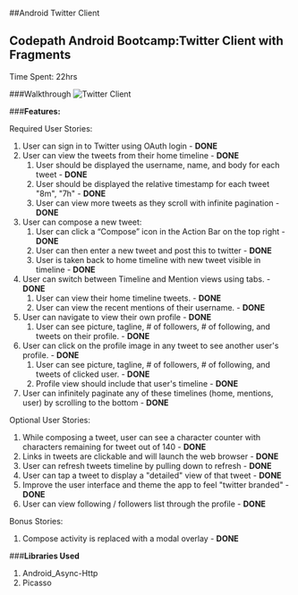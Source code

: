 ##Android Twitter Client
## Codepath Android Bootcamp:Twitter Client with Fragments

Time Spent: 22hrs

###Walkthrough
![Twitter Client](TwttrClientFragment.gif)

###**Features:**

Required User Stories:
  1. User can sign in to Twitter using OAuth login - **DONE**
  2. User can view the tweets from their home timeline - **DONE**
      1. User should be displayed the username, name, and body for each tweet - **DONE**
      2. User should be displayed the relative timestamp for each tweet "8m", "7h" - **DONE**
      3. User can view more tweets as they scroll with infinite pagination - **DONE**
  3. User can compose a new tweet: 
      1. User can click a “Compose” icon in the Action Bar on the top right - **DONE**
      2. User can then enter a new tweet and post this to twitter - **DONE**
      3. User is taken back to home timeline with new tweet visible in timeline - **DONE**
  4. User can switch between Timeline and Mention views using tabs. - **DONE**
      1. User can view their home timeline tweets. - **DONE**
      2. User can view the recent mentions of their username. - **DONE**
  5. User can navigate to view their own profile - **DONE**
      1. User can see picture, tagline, # of followers, # of following, and tweets on their profile. - **DONE**
  6. User can click on the profile image in any tweet to see another user's profile. - **DONE**
      1. User can see picture, tagline, # of followers, # of following, and tweets of clicked user. - **DONE**
      2. Profile view should include that user's timeline - **DONE**
  7. User can infinitely paginate any of these timelines (home, mentions, user) by scrolling to the bottom - **DONE**

Optional User Stories:
  1. While composing a tweet, user can see a character counter with characters remaining for tweet out of 140 - **DONE**
  2. Links in tweets are clickable and will launch the web browser - **DONE**
  3. User can refresh tweets timeline by pulling down to refresh - **DONE**
  4. User can tap a tweet to display a "detailed" view of that tweet - **DONE**
  5. Improve the user interface and theme the app to feel "twitter branded" - **DONE**
  6. User can view following / followers list through the profile - **DONE**
 
Bonus Stories:
  1. Compose activity is replaced with a modal overlay - **DONE**
  
###**Libraries Used**
  1. Android_Async-Http
  2. Picasso
